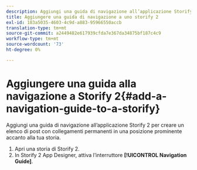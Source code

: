 ```yaml
---
description: Aggiungi una guida di navigazione all’applicazione Storify 2 per creare un elenco di post con collegamenti permanenti in una posizione prominente accanto alla tua storia.
title: Aggiungere una guida di navigazione a uno storify 2
exl-id: 183a5035-4603-4c9d-a883-95966550accb
translation-type: tm+mt
source-git-commit: a2449482e617939cfda7e367da34875bf187c4c9
workflow-type: tm+mt
source-wordcount: '73'
ht-degree: 0%

---
```


# Aggiungere una guida alla navigazione a Storify 2{#add-a-navigation-guide-to-a-storify}

Aggiungi una guida di navigazione all’applicazione Storify 2 per creare un elenco di post con collegamenti permanenti in una posizione prominente accanto alla tua storia.

1. Apri una storia di Storify 2.
1. In Storify 2 App Designer, attiva l’interruttore **[!UICONTROL Navigation Guide]**.
